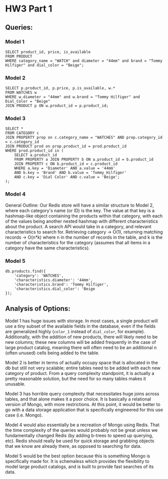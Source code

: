 # HW3 Part 1


## Queries:


### Model 1
```
SELECT product_id, price, is_available
FROM PRODUCT
WHERE category_name = "WATCH" and diameter = "44mm" and brand = "Tommy Hilfiger" and dial_color = "Beige";
```

### Model 2
```
SELECT p.product_id, p.price, p.is_available, w.*
FROM WATCHES w
WHERE w.diameter = "44mm" and w.brand = "Tommy Hilfiger" and Dial_Color = "Beige"
JOIN PRODUCT p ON w.product_id = p.product_id;
```

### Model 3
```
SELECT * 
FROM CATEGORY c
JOIN PROPERTY prop on c.category_name = "WATCHES" AND prop.category_id = c.category_id
JOIN PRODUCT prod on prop.product_id = prod.product_id
WHERE prod.product_id in (
	SELECT a.product_id
	FROM PROPERTY a JOIN PROPERTY b ON a.product_id = b.product_id
	JOIN PROPERTY c ON b.product_id = c.product_id
	WHERE a.key = 'Diameter' AND a.value = '44mm'
	AND b.key = 'Brand' AND b.value = 'Tommy_Hilfiger'
	AND c.key = 'Dial Color' AND c.value = 'Beige';
);
```
	
### Model 4 

General Outline: Our Redis store will have a similar structure to Model 2, where each category's name (or ID) is the
key. The value at that key is a hashmap-like object containing the products within that category, with each of the
values being another nested hashmap with different characteristics about the product. A search API would take in a
category, and relevant characteristics to search for. Retrieving category -> O(1), returning matching records -> O(n*k)
where n in the number of records in the table, and k is the number of characteristics for the category (assumes that
all items in a category have the same characteristics).

### Model 5 
```
db.products.find({
	'category': 'WATCHES',
	'characteristics.diameter': '44mm',
	'characteristics.brand': 'Tommy Hilfiger',
	'characteristics.dial_color': 'Beige
});
```

## Analysis of Options:

Model 1 has huge issues with storage. In most cases, a single product will use a tiny subset of the available fields in the database, even if the fields are generalized highly (`color_1` instead of `dial_color`, for example). Additionally, with the addition of new products, there will likely need to be new columns; these new columns will be added frequently in the case of large product catalog, meaning there will often need to be an additional n (often unused) cells being added to the table. 

Model 2 is better in terms of actually occupy space that is allocated in the db but still not very scalable; entire tables need to be added with each new category of product. From a query complexity standpoint, it is actually a pretty reasonable solution, but the need for so many tables makes it unusable. 

Model 3 has horrible query complexity that necessitates huge joins across tables, and that alone makes it a poor choice. It is basically a relational version of Mongo, with more restrictions. At this point, it would be better to go with a data storage  application that is specifically engineered for this use case (i.e. Mongo).

Model 4 would also essentially be a recreation of Mongo using Redis. That the time complexity of the queries would probably not be great unless we fundamentally changed Redis (by adding b-trees to speed up querying, etc). Redis should really be used for quick storage and grabbing objects that we know are already there, as opposed to searching for data.

Model 5 would be the best option because this is something Mongo is specifically made for. It is schemaless which provides the flexibility to model large product catalogs, and is built to provide fast searches of its data. 

